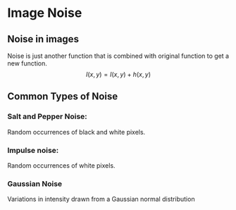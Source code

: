 # Image Noise

## Noise in images

Noise is just another function that is combined with original function to get a new function.
$$
I(x,y) = I(x, y) + h(x, y)
$$

## Common Types of Noise

### Salt and Pepper Noise: 

Random occurrences of black and white pixels.

### Impulse noise:

Random occurrences of white pixels.

### Gaussian Noise

Variations in intensity drawn from a Gaussian normal distribution

